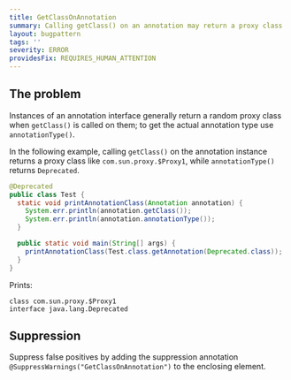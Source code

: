 ```yaml
---
title: GetClassOnAnnotation
summary: Calling getClass() on an annotation may return a proxy class
layout: bugpattern
tags: ''
severity: ERROR
providesFix: REQUIRES_HUMAN_ATTENTION
---
```


<!--
*** AUTO-GENERATED, DO NOT MODIFY ***
To make changes, edit the @BugPattern annotation or the explanation in docs/bugpattern.
-->

## The problem
Instances of an annotation interface generally return a random proxy class when `getClass()` is called on them; to get the actual annotation type use `annotationType()`.

In the following example, calling `getClass()` on the annotation instance
returns a proxy class like `com.sun.proxy.$Proxy1`, while `annotationType()`
returns `Deprecated`.

```java
@Deprecated
public class Test {
  static void printAnnotationClass(Annotation annotation) {
    System.err.println(annotation.getClass());
    System.err.println(annotation.annotationType());
  }

  public static void main(String[] args) {
    printAnnotationClass(Test.class.getAnnotation(Deprecated.class));
  }
}
```

Prints:

```
class com.sun.proxy.$Proxy1
interface java.lang.Deprecated
```

## Suppression
Suppress false positives by adding the suppression annotation `@SuppressWarnings("GetClassOnAnnotation")` to the enclosing element.
